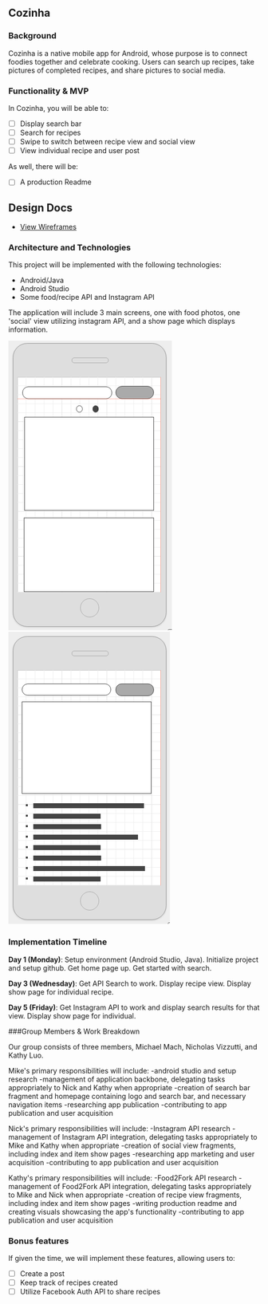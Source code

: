 ## Cozinha

### Background

Cozinha is a native mobile app for Android, whose purpose is to connect foodies together and celebrate cooking. Users can search up recipes, take pictures of completed recipes, and share pictures to social media.

### Functionality & MVP  

In Cozinha, you will be able to:

- [ ] Display search bar
- [ ] Search for recipes
- [ ] Swipe to switch between recipe view and social view
- [ ] View individual recipe and user post

As well, there will be:
- [ ] A production Readme

## Design Docs
* [View Wireframes](docs/wireframes)


### Architecture and Technologies

This project will be implemented with the following technologies:

- Android/Java
- Android Studio
- Some food/recipe API and Instagram API

The application will include 3 main screens, one with food photos, one 'social' view utilizing instagram API, and a show page which displays information.

![list](docs/wireframes/wireframe1.png)
![description](docs/wireframes/wireframe3.png)

### Implementation Timeline

**Day 1 (Monday)**: Setup environment (Android Studio, Java). Initialize project and setup github. Get home page up. Get started with search.

**Day 3 (Wednesday)**: Get API Search to work. Display recipe view. Display show page for individual recipe.

**Day 5 (Friday)**: Get Instagram API to work and display search results for that view. Display show page for individual.

###Group Members & Work Breakdown

Our group consists of three members, Michael Mach, Nicholas Vizzutti, and Kathy Luo.

Mike's primary responsibilities will include: 
-android studio and setup research
-management of application backbone, delegating tasks appropriately to Nick and Kathy when appropriate
-creation of search bar fragment and homepage containing logo and search bar, and necessary navigation items
-researching app publication
-contributing to app publication and user acquisition

Nick's primary responsibilities will include:
-Instagram API research
-management of Instagram API integration, delegating tasks appropriately to Mike and Kathy when appropriate
-creation of social view fragments, including index and item show pages
-researching app marketing and user acquisition
-contributing to app publication and user acquisition

Kathy's primary responsibilities will include:
-Food2Fork API research
-management of Food2Fork API integration, delegating tasks appropriately to Mike and Nick when appropriate
-creation of recipe view fragments, including index and item show pages
-writing production readme and creating visuals showcasing the app's functionality
-contributing to app publication and user acquisition

### Bonus features

If given the time, we will implement these features, allowing users to:

- [ ] Create a post
- [ ] Keep track of recipes created
- [ ] Utilize Facebook Auth API to share recipes
